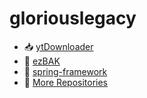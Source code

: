 # gloriouslegacy


- 📥 [ytDownloader](https://github.com/gloriouslegacy/ytDownloader/releases)
- 💾 [ezBAK](https://github.com/gloriouslegacy/ezBAK/releases)
- 🌱 [spring-framework](https://github.com/gloriouslegacy/spring-framework)
- 📂 [More Repositories](https://github.com/gloriouslegacy?tab=repositories)


